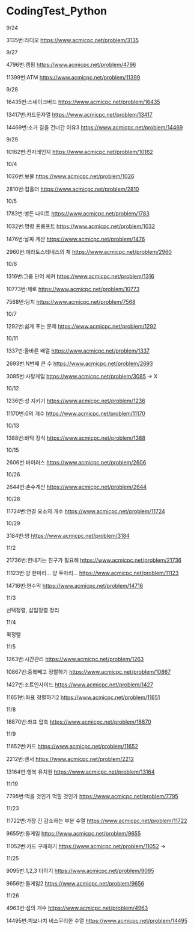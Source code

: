 # CodingTest_Python

9/24

3135번:라디오 https://www.acmicpc.net/problem/3135 



9/27

4796번:캠핑 https://www.acmicpc.net/problem/4796

11399번:ATM https://www.acmicpc.net/problem/11399


9/28

16435번:스네이크버드 https://www.acmicpc.net/problem/16435

13417번:카드문자열 https://www.acmicpc.net/problem/13417

14469번:소가 길을 건너간 이유3 https://www.acmicpc.net/problem/14469

9/29

10162번:전자레인지 https://www.acmicpc.net/problem/10162

10/4

1026번:보물 https://www.acmicpc.net/problem/1026

2810번:컵홀더 https://www.acmicpc.net/problem/2810

10/5

1783번:병든 나이트 https://www.acmicpc.net/problem/1783

1032번:명령 프롬프트 https://www.acmicpc.net/problem/1032

1476번:날짜 계산 https://www.acmicpc.net/problem/1476

2960번:에라토스테네스의 체  https://www.acmicpc.net/problem/2960

10/6

1316번:그룹 단어 체커 https://www.acmicpc.net/problem/1316

10773번:제로 https://www.acmicpc.net/problem/10773

7568번:덩치 https://www.acmicpc.net/problem/7568

10/7

1292번:쉽게 푸는 문제 https://www.acmicpc.net/problem/1292

10/11

1337번:올바른 배열 https://www.acmicpc.net/problem/1337

2693번:N번째 큰 수 https://www.acmicpc.net/problem/2693

3085번:사탕게임 https://www.acmicpc.net/problem/3085   -> X 

10/12

1236번:성 지키기 https://www.acmicpc.net/problem/1236

11170번:0의 개수 https://www.acmicpc.net/problem/11170


10/13

1388번:바닥 장식 https://www.acmicpc.net/problem/1388

10/15

2606번:바이러스 https://www.acmicpc.net/problem/2606

10/26

2644번:촌수계산 https://www.acmicpc.net/problem/2644

10/28

11724번:연결 요소의 개수 https://www.acmicpc.net/problem/11724

10/29

3184번:양 https://www.acmicpc.net/problem/3184

11/2

21736번:헌내기는 친구가 필요해 https://www.acmicpc.net/problem/21736

11123번:양 한마리... 양 두마리... https://www.acmicpc.net/problem/11123

14716번:현수막 https://www.acmicpc.net/problem/14716

11/3

선택정렬, 삽입정렬 정리

11/4

퀵정렬

11/5

1263번:시간관리 https://www.acmicpc.net/problem/1263

10867번:중복빼고 정렬하기 https://www.acmicpc.net/problem/10867

1427번:소트인사이드 https://www.acmicpc.net/problem/1427

11651번:좌표 정렬하기2 https://www.acmicpc.net/problem/11651

11/8

18870번:좌표 압축 https://www.acmicpc.net/problem/18870

11/9

11652번:카드 https://www.acmicpc.net/problem/11652

2212번:센서 https://www.acmicpc.net/problem/2212

13164번:행복 유치원 https://www.acmicpc.net/problem/13164

11/19

7795번:먹을 것인가 먹힐 것인가 https://www.acmicpc.net/problem/7795

11/23

11722번:가장 긴 감소하는 부분 수열 https://www.acmicpc.net/problem/11722

9655번:돌게임 https://www.acmicpc.net/problem/9655

11052번:카드 구매하기 https://www.acmicpc.net/problem/11052 -> 

11/25

9095번:1,2,3 더하기 https://www.acmicpc.net/problem/9095

9656번:돌게임2 https://www.acmicpc.net/problem/9656

11/26

4963번:섬의 개수 https://www.acmicpc.net/problem/4963

14495번:피보나치 비스무리한 수열 https://www.acmicpc.net/problem/14495
